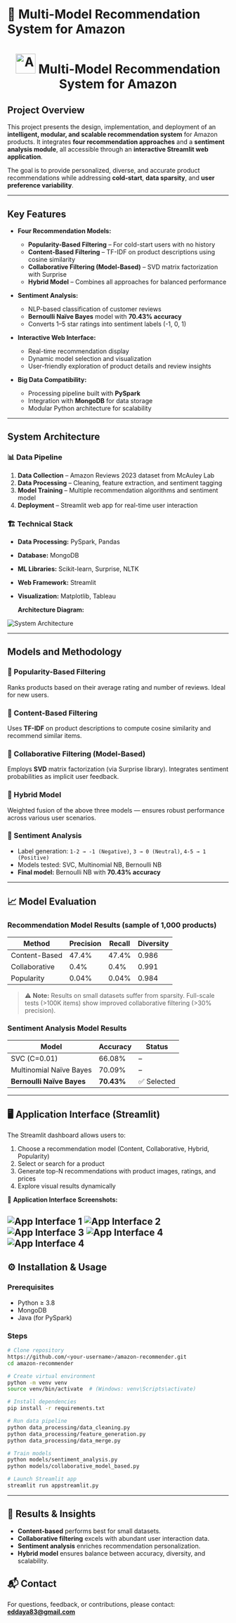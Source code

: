 # 🧠 Multi-Model Recommendation System for Amazon
<h1 align="center">
  <img src="Images/amazon_logo.png" alt="Amazon Logo" width="45" />
  Multi-Model Recommendation System for Amazon
</h1>


##  Project Overview
This project presents the design, implementation, and deployment of an **intelligent, modular, and scalable recommendation system** for Amazon products. It integrates **four recommendation approaches** and a **sentiment analysis module**, all accessible through an **interactive Streamlit web application**.

The goal is to provide personalized, diverse, and accurate product recommendations while addressing **cold-start**, **data sparsity**, and **user preference variability**.

---

##  Key Features
- **Four Recommendation Models:**
  - **Popularity-Based Filtering** – For cold-start users with no history
  - **Content-Based Filtering** – TF-IDF on product descriptions using cosine similarity
  - **Collaborative Filtering (Model-Based)** – SVD matrix factorization with Surprise
  - **Hybrid Model** – Combines all approaches for balanced performance

- **Sentiment Analysis:**
  - NLP-based classification of customer reviews
  - **Bernoulli Naïve Bayes** model with **70.43% accuracy**
  - Converts 1–5 star ratings into sentiment labels (-1, 0, 1)

- **Interactive Web Interface:**
  - Real-time recommendation display
  - Dynamic model selection and visualization
  - User-friendly exploration of product details and review insights

- **Big Data Compatibility:**
  - Processing pipeline built with **PySpark**
  - Integration with **MongoDB** for data storage
  - Modular Python architecture for scalability

---

##  System Architecture

### 📊 Data Pipeline
1. **Data Collection** – Amazon Reviews 2023 dataset from McAuley Lab
2. **Data Processing** – Cleaning, feature extraction, and sentiment tagging
3. **Model Training** – Multiple recommendation algorithms and sentiment model
4. **Deployment** – Streamlit web app for real-time user interaction

### 🏗️ Technical Stack
- **Data Processing:** PySpark, Pandas
- **Database:** MongoDB
- **ML Libraries:** Scikit-learn, Surprise, NLTK
- **Web Framework:** Streamlit
- **Visualization:** Matplotlib, Tableau

  **Architecture Diagram:**

![System Architecture](Images/architecture.png)

---

##  Models and Methodology

### 🔹 Popularity-Based Filtering
Ranks products based on their average rating and number of reviews. Ideal for new users.

### 🔹 Content-Based Filtering
Uses **TF-IDF** on product descriptions to compute cosine similarity and recommend similar items.

### 🔹 Collaborative Filtering (Model-Based)
Employs **SVD** matrix factorization (via Surprise library). Integrates sentiment probabilities as implicit user feedback.

### 🔹 Hybrid Model
Weighted fusion of the above three models — ensures robust performance across various user scenarios.

### 🔹 Sentiment Analysis
- Label generation: `1-2 → -1 (Negative)`, `3 → 0 (Neutral)`, `4-5 → 1 (Positive)`
- Models tested: SVC, Multinomial NB, Bernoulli NB
- **Final model:** Bernoulli NB with **70.43% accuracy**

---

## 📈 Model Evaluation

###  Recommendation Model Results (sample of 1,000 products)
| Method | Precision | Recall | Diversity |
|--------|-----------|--------|-----------|
| Content-Based | 47.4% | 47.4% | 0.986 |
| Collaborative | 0.4% | 0.4% | 0.991 |
| Popularity | 0.04% | 0.04% | 0.984 |

> ⚠️ **Note:** Results on small datasets suffer from sparsity. Full-scale tests (>100K items) show improved collaborative filtering (>30% precision).

###  Sentiment Analysis Model Results
| Model | Accuracy | Status |
|-------|----------|--------|
| SVC (C=0.01) | 66.08% | – |
| Multinomial Naïve Bayes | 70.09% | – |
| **Bernoulli Naïve Bayes** | **70.43%** | ✅ Selected |

---

## 🖥️ Application Interface (Streamlit)

The Streamlit dashboard allows users to:
1. Choose a recommendation model (Content, Collaborative, Hybrid, Popularity)
2. Select or search for a product
3. Generate top-N recommendations with product images, ratings, and prices
4. Explore visual results dynamically

📸 **Application Interface Screenshots:**  

![App Interface 1](Images/app1.png)
![App Interface 2](Images/app2.png)
![App Interface 3](Images/app3.png)
![App Interface 4](Images/app4.png)
![App Interface 4](Images/app5.png)
---

## ⚙️ Installation & Usage

### Prerequisites
- Python ≥ 3.8
- MongoDB
- Java (for PySpark)

### Steps
```bash
# Clone repository
https://github.com/<your-username>/amazon-recommender.git
cd amazon-recommender

# Create virtual environment
python -m venv venv
source venv/bin/activate  # (Windows: venv\Scripts\activate)

# Install dependencies
pip install -r requirements.txt

# Run data pipeline
python data_processing/data_cleaning.py
python data_processing/feature_generation.py
python data_processing/data_merge.py

# Train models
python models/sentiment_analysis.py
python models/collaborative_model_based.py

# Launch Streamlit app
streamlit run appstreamlit.py
```

---

## 🧾 Results & Insights
- **Content-based** performs best for small datasets.
- **Collaborative filtering** excels with abundant user interaction data.
- **Sentiment analysis** enriches recommendation personalization.
- **Hybrid model** ensures balance between accuracy, diversity, and scalability.








## 📬 Contact
For questions, feedback, or contributions, please contact: **eddaya83@gmail.com**


